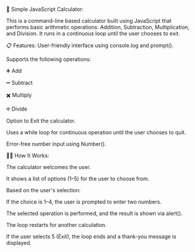 🧮 Simple JavaScript Calculator:

This is a command-line based calculator built using JavaScript that performs basic arithmetic operations: Addition, Subtraction, Multiplication, and Division. It runs in a continuous loop until the user chooses to exit.

📋 Features:
User-friendly interface using console.log and prompt().

Supports the following operations:

➕ Add

➖ Subtract

✖️ Multiply

➗ Divide

Option to Exit the calculator.

Uses a while loop for continuous operation until the user chooses to quit.

Error-free number input using Number().

🧑‍💻 How It Works:

The calculator welcomes the user.

It shows a list of options (1–5) for the user to choose from.

Based on the user's selection:

If the choice is 1–4, the user is prompted to enter two numbers.

The selected operation is performed, and the result is shown via alert().

The loop restarts for another calculation.

If the user selects 5 (Exit), the loop ends and a thank-you message is displayed.

